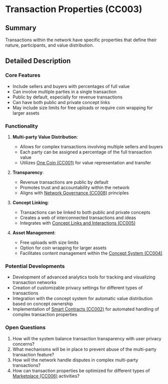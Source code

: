 # Transaction Properties (CC003)

## Summary
Transactions within the network have specific properties that define their nature, participants, and value distribution.

## Detailed Description

### Core Features
- Include sellers and buyers with percentages of full value
- Can involve multiple parties in a single transaction
- Public by default, especially for revenue transactions
- Can have both public and private concept links
- May include size limits for free uploads or require coin wrapping for larger assets

### Functionality
1. **Multi-party Value Distribution**:
   - Allows for complex transactions involving multiple sellers and buyers
   - Each party can be assigned a percentage of the full transaction value
   - Utilizes [One Coin (CC001)](#one-coin-cc001) for value representation and transfer

2. **Transparency**:
   - Revenue transactions are public by default
   - Promotes trust and accountability within the network
   - Aligns with [Network Governance (CC008)](#network-governance-cc008) principles

3. **Concept Linking**:
   - Transactions can be linked to both public and private concepts
   - Creates a web of interconnected transactions and ideas
   - Integrates with [Concept Links and Interactions (CC005)](#concept-links-and-interactions-cc005)

4. **Asset Management**:
   - Free uploads with size limits
   - Option for coin wrapping for larger assets
   - Facilitates content management within the [Concept System (CC004)](#concept-system-cc004)

### Potential Developments
- Development of advanced analytics tools for tracking and visualizing transaction networks
- Creation of customizable privacy settings for different types of transactions
- Integration with the concept system for automatic value distribution based on concept ownership
- Implementation of [Smart Contracts (CC002)](#smart-contracts-cc002) for automated handling of complex transaction properties

### Open Questions
1. How will the system balance transaction transparency with user privacy concerns?
2. What mechanisms will be in place to prevent abuse of the multi-party transaction feature?
3. How will the network handle disputes in complex multi-party transactions?
4. How can transaction properties be optimized for different types of [Marketplace (CC006)](#marketplace-cc006) activities?

